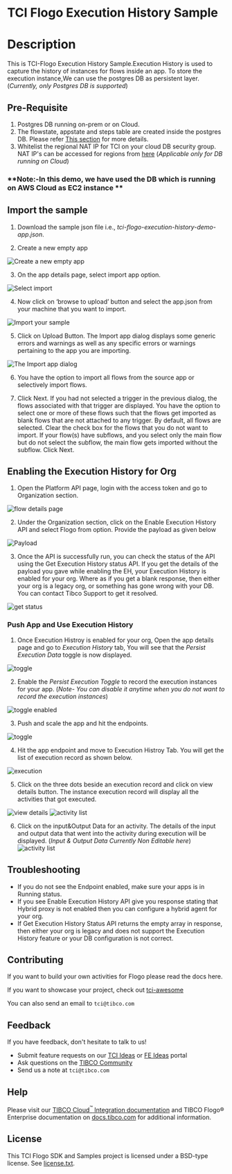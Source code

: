# TCI Flogo Execution History Sample

# Description

This is TCI-Flogo Execution History Sample.Execution History is used to capture the history of instances for flows inside an app. To store the execution instance,We can use the postgres DB as persistent layer. (*Currently, only Postgres DB is supported*)


## Pre-Requisite
1. Postgres DB running on-prem or on Cloud.
2. The flowstate, appstate and steps table are created inside the postgres DB. Please refer [This section](https://integration.cloud.tibco.com/docs/index.html#tci/using/hybrid-agent/hybrid-monitoring/exe-hist-flogo-configure-postgresql.html?Highlight=appstate) for more details.
3. Whitelist the regional NAT IP for TCI on your cloud DB security group. NAT IP's can be accessed for regions from [here](https://integration.cloud.tibco.com/docs/index.html#tci/getstarted/reference/whitelisting.html?Highlight=NAT%20IP) (*Applicable only for DB running on Cloud*)

### **Note:-In this demo, we have used the DB which is running on AWS Cloud as EC2 instance **


## Import the sample

1. Download the sample json file i.e., *tci-flogo-execution-history-demo-app.json*.

2. Create a new empty app

![Create a new empty app](../../import-screenshots/2.png)

3. On the app details page, select import app option.

![Select import](../../import-screenshots/3.png)

4. Now click on ‘browse to upload’ button and select the app.json from your machine that you want to import.

![Import your sample](../../import-screenshots/4.png)

5. Click on Upload Button. The Import app dialog displays some generic errors and warnings as well as any specific errors or warnings pertaining to the app you are importing.

![The Import app dialog](../../import-screenshots/5.png)

6. You have the option to import all flows from the source app or selectively import flows.

7.  Click Next. If you had not selected a trigger in the previous dialog, the flows associated with that trigger are displayed. You have the option to select one or more of these flows such that the flows get imported as blank flows that are not attached to any trigger. By default, all flows are selected. Clear the check box for the flows that you do not want to import. If your flow(s) have subflows, and you select only the main flow but do not select the subflow, the main flow gets imported without the subflow. Click Next.


## Enabling the Execution History for Org

1. Open the Platform API page, login with the access token and go to Organization section. 

![flow details page](../../import-screenshots/tci-execution-history/1-org.png)

2. Under the Organization section, click on the Enable Execution History API and select Flogo from option. Provide the payload as given below

![Payload](../../import-screenshots/tci-execution-history/2-payload.png)

3. Once the API is successfully run, you can check the status of the API using the Get Execution History status API. If you get the details of the payload you gave while enabling the EH, your Execution History is enabled for your org. Where as if you get a blank response, then either your org is a legacy org, or something has gone wrong with your DB. You can contact Tibco Support to get it resolved.

![get status](../../import-screenshots/tci-execution-history/3-getstatus.png)



### Push App and Use Execution History

1. Once Execution Histroy is enabled for your org, Open the app details page and go to *Execution History* tab, You will see that the *Persist Execution Data* toggle is now displayed.  

![toggle](../../import-screenshots/tci-execution-history/4-ehtab.png)

2. Enable the *Persist Execution Toggle* to record the execution instances for your app. (*Note- You can disable it anytime when you do not want to record the execution instances*)

![toggle enabled](../../import-screenshots/tci-execution-history/5-toggle-enable.png)

3. Push and scale the app and hit the endpoints.

![toggle](../../import-screenshots/tci-execution-history/6-run.png)

4. Hit the app endpoint and move to Execution Histroy Tab. You will get the list of execution record as shown below.

![execution](../../import-screenshots/tci-execution-history/7-execution.png)

5. Click on the three dots beside an execution record and click on view details button. The instance execution record will display all the activities that got executed. 

![view details](../../import-screenshots/tci-execution-history/8-viewdetails.png)
![activity list](../../import-screenshots/tci-execution-history/9-activitylist.png)

6. Click on the input&Output Data for an activity. The details of the input and output data that went into the activity during execution will be displayed. (*Input & Output Data Currently Non Editable here*)
![activity list](../../import-screenshots/tci-execution-history/10-input-output.png)


## Troubleshooting

* If you do not see the Endpoint enabled, make sure your apps is in Running status.
* If you see Enable Execution History API give you response stating that Hybrid proxy is not enabled then you can configure a hybrid agent for your org.
* If Get Execution History Status API returns the empty array in response, then either your org is legacy and does not support the Execution History feature or your DB configuration is not correct.


## Contributing

If you want to build your own activities for Flogo please read the docs here.

If you want to showcase your project, check out [tci-awesome](https://github.com/TIBCOSoftware/tci-awesome)

You can also send an email to `tci@tibco.com`

## Feedback
If you have feedback, don't hesitate to talk to us!

* Submit feature requests on our [TCI Ideas](https://ideas.tibco.com/?project=TCI) or [FE Ideas](https://ideas.tibco.com/?project=FE) portal
* Ask questions on the [TIBCO Community](https://community.tibco.com/answers/product/344006)
* Send us a note at `tci@tibco.com`

## Help
Please visit our [TIBCO Cloud<sup>&trade;</sup> Integration documentation](https://integration.cloud.tibco.com/docs/) and TIBCO Flogo® Enterprise documentation on [docs.tibco.com](https://docs.tibco.com/) for additional information.

## License
This TCI Flogo SDK and Samples project is licensed under a BSD-type license. See [license.txt](license.txt).










